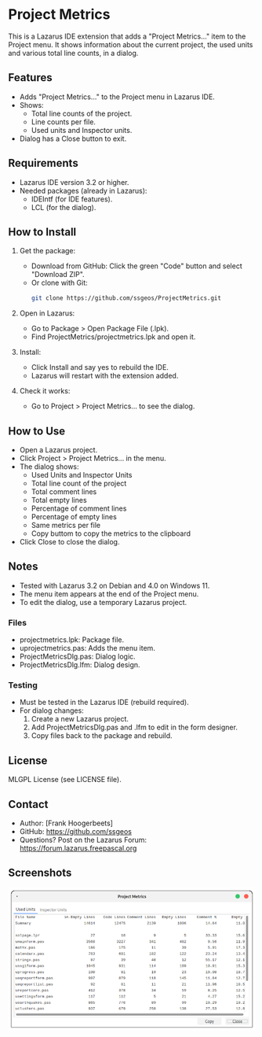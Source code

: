 # Project Metrics

This is a Lazarus IDE extension that adds a "Project Metrics..." item to the Project menu. It shows information about the current project, the used units and various total line counts, in a dialog.

## Features

* Adds "Project Metrics..." to the Project menu in Lazarus IDE.
* Shows:
  * Total line counts of the project.
  * Line counts per file.
  * Used units and Inspector units.
* Dialog has a Close button to exit.

## Requirements

* Lazarus IDE version 3.2 or higher.
* Needed packages (already in Lazarus):
  * IDEIntf (for IDE features).
  * LCL (for the dialog).

## How to Install

1. Get the package:
   * Download from GitHub: Click the green "Code" button and select "Download ZIP".
   * Or clone with Git:
     ```bash
     git clone https://github.com/ssgeos/ProjectMetrics.git
     ```

2. Open in Lazarus:
   * Go to Package > Open Package File (.lpk).
   * Find ProjectMetrics/projectmetrics.lpk and open it.

3. Install:
   * Click Install and say yes to rebuild the IDE.
   * Lazarus will restart with the extension added.

4. Check it works:
   * Go to Project > Project Metrics... to see the dialog.

## How to Use

* Open a Lazarus project.
* Click Project > Project Metrics... in the menu.
* The dialog shows:
  * Used Units and Inspector Units
  * Total line count of the project
  * Total comment lines
  * Total empty lines
  * Percentage of comment lines
  * Percentage of empty lines
  * Same metrics per file
  * Copy buttom to copy the metrics to the clipboard 
* Click Close to close the dialog.

## Notes

* Tested with Lazarus 3.2 on Debian and 4.0 on Windows 11.
* The menu item appears at the end of the Project menu.
* To edit the dialog, use a temporary Lazarus project.

### Files

* projectmetrics.lpk: Package file.
* uprojectmetrics.pas: Adds the menu item.
* ProjectMetricsDlg.pas: Dialog logic.
* ProjectMetricsDlg.lfm: Dialog design.

### Testing

* Must be tested in the Lazarus IDE (rebuild required).
* For dialog changes:
  1. Create a new Lazarus project.
  2. Add ProjectMetricsDlg.pas and .lfm to edit in the form designer.
  3. Copy files back to the package and rebuild.

## License

MLGPL License (see LICENSE file).

## Contact

* Author: [Frank Hoogerbeets]
* GitHub: https://github.com/ssgeos
* Questions? Post on the Lazarus Forum: https://forum.lazarus.freepascal.org

## Screenshots

![Metrics Dialog](screenshots/projectmetrics.png)
